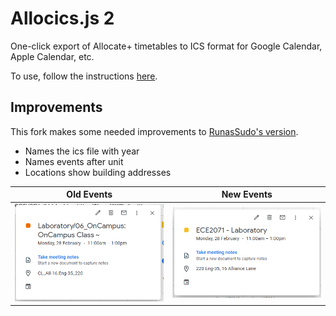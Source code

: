 # Allocics.js 2
One-click export of Allocate+ timetables to ICS format for Google Calendar, Apple Calendar, etc.

To use, follow the instructions [here](https://skjhfds.github.io/allocics.js/).

## Improvements
This fork makes some needed improvements to [RunasSudo's version](https://github.com/RunasSudo/allocics.js).
- Names the ics file with year
- Names events after unit
- Locations show building addresses

Old Events | New Events
--- | ---
![](/assets/eventOld.PNG) | ![](/assets/eventNew.PNG)